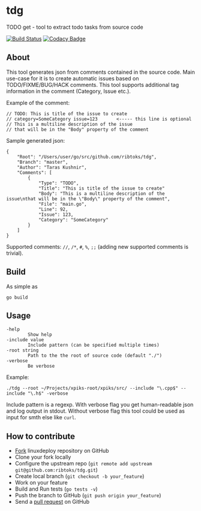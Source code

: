 # tdg
TODO get - tool to extract todo tasks from source code

[![Build Status](https://travis-ci.org/ribtoks/tdg.svg?branch=master)](https://travis-ci.org/ribtoks/tdg)
[![Codacy Badge](https://api.codacy.com/project/badge/Grade/712b5193d6564beb88ba1e66ac1e0792)](https://www.codacy.com/app/ribtoks/tdg)

## About

This tool generates json from comments contained in the source code. Main use-case for it is to create automatic issues based on TODO/FIXME/BUG/HACK comments. This tool supports additional tag information in the comment (Category, Issue etc.).

Example of the comment:

    // TODO: This is title of the issue to create
    // category=SomeCategory issue=123       <----- this line is optional
    // This is a multiline description of the issue
    // that will be in the "Body" property of the comment

Sample generated json:

    {
        "Root": "/Users/user/go/src/github.com/ribtoks/tdg",
        "Branch": "master",
        "Author": "Taras Kushnir",
        "Comments": [
            {
                "Type": "TODO",
                "Title": "This is title of the issue to create"
                "Body": "This is a multiline description of the issue\nthat will be in the \"Body\" property of the comment",
                "File": "main.go",
                "Line": 92,
                "Issue": 123,
                "Category": "SomeCategory"
            }
        ]
    }

Supported comments: `//`, `/*`, `#`, `%`, `;;` (adding new supported comments is trivial).

## Build

As simple as

    go build

## Usage

    -help
            Show help
    -include value
            Include pattern (can be specified multiple times)
    -root string
            Path to the the root of source code (default "./")
    -verbose
            Be verbose

Example:

    ./tdg --root ~/Projects/xpiks-root/xpiks/src/ --include "\.cpp$" --include "\.h$" -verbose

Include pattern is a regexp. With verbose flag you get human-readable json and log output in stdout. Without verbose flag this tool could be used as input for smth else like `curl`.

## How to contribute

- [Fork](http://help.github.com/forking/) linuxdeploy repository on GitHub
- Clone your fork locally
- Configure the upstream repo (`git remote add upstream git@github.com:ribtoks/tdg.git`)
- Create local branch (`git checkout -b your_feature`)
- Work on your feature
- Build and Run tests (`go tests -v`)
- Push the branch to GitHub (`git push origin your_feature`)
- Send a [pull request](https://help.github.com/articles/using-pull-requests) on GitHub
